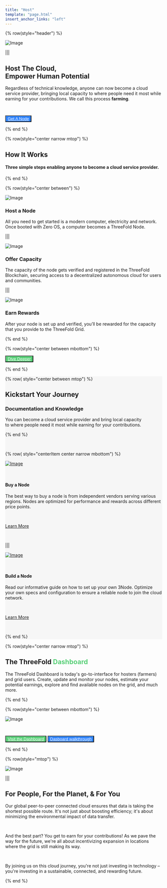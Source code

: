 ```yaml
---
title: "Host"
template: "page.html"
insert_anchor_links: "left"
---
```


<div class="container mx-auto">

<!-- section 1 -->

{% row(style="header") %}

![Image](hero_host3.png#semilarge#mx-auto)

|||

## **Host <span class="blue">The Cloud,</span><br>Empower Human Potential**

Regardless of technical knowledge, anyone can now become a cloud service provider, bringing local capacity to where people need it most while earning for your contributions. We call this process <span class="blue">**farming**</span>.

<br>

<button class="blue_b">[Get A Node](https://manual.grid.tf/documentation/threefold_token/buy_sell_tft/buy_sell_tft.html)</button>

{% end %}





<!-- section 2 -->

{% row(style="center narrow mtop") %}

## How It Works

#### <span class="blue">Three simple steps</span> enabling anyone to become a cloud service provider.

{% end %}

{% row(style="center between") %}

<div class="shadow-md rounded-md my-8">

![Image](host_node.png#mx-auto)

</div>

### **Host a Node**

All you need to get started is a modern computer, electricity and network. Once booted with Zero OS, a computer becomes a ThreeFold Node.

|||

<div class="shadow-md rounded-md my-8">

![Image](offer_capacity.png#mx-auto)

</div>

### **Offer Capacity**

The capacity of the node gets verified and registered in the ThreeFold Blockchain, securing access to a decentralized autonomous cloud for users and communities.

|||

<div class="shadow-md rounded-md my-8">

![Image](earn_rewards.png#mx-auto)

</div>

### **Earn Rewards**

After your node is set up and verified, you’ll be rewarded for the capacity that you provide to the ThreeFold Grid.

{% end %}

{% row(style="center between mbottom") %}

<button class="green">[Dive Deeper](https://www.manual.grid.tf/knowledge_base/technology/grid3_howitworks.html)</button>

{% end %}

</div>



<!-- section 3 -->

<div style="background-color:#F6F6F6">
<div class="container mx-auto">

{% row( style="center between mtop") %}

## **Kickstart Your Journey**

### **<span class="blue"> Documentation and Knowledge</span>**

You can become a cloud service provider and bring local capacity <br> to where people need it most while earning for your contributions.

{% end %}

<br>

{% row( style="centerItem center narrow mbottom") %}

[![Image](get_a_node.png#mx-auto)](https://marketplace.3node.global/)

<br>

<div class="text-left">

#### **Buy a Node**

The best way to buy a node is from independent vendors serving various regions. Nodes are optimized for performance and rewards across different price points.

<br>

<span class="blue pt-4"> [Learn More](https://marketplace.3node.global/)</span>

<br>

<!-- <button class="blue_b">[Get](https://marketplace.3node.global/)</button> -->

</div>

|||

[![Image](build_node.png#mx-auto)](https://www.manual.grid.tf/documentation/farmers/3node_building/3node_building.html)

<br>

<div class="text-left">

#### **Build a Node**

Read our informative guide on how to set up your own 3Node. Optimize your own specs and configuration to ensure a reliable node to join the cloud network.

<br>

<span class="blue pt-4"> [Learn More](https://www.manual.grid.tf/documentation/farmers/3node_building/3node_building.html)</span>

<br>

<!-- <button class="blue_b">[Build](https://www.manual.grid.tf/documentation/farmers/3node_building/3node_building.html)</button> -->

</div>

{% end %}

</div>

</div>






<!-- section 4 -->
<div class="container mx-auto">

{% row(style="center narrow mtop") %}

## **The ThreeFold <span class="green_text">Dashboard</span>**

The ThreeFold Dashboard is today's <span class="blue">go-to-interface</span> for hosters (farmers) and grid users. Create, update and monitor your nodes, estimate your potential earnings, explore and find available nodes on the grid, and much more.

{% end %}

{% row(style="center between mbottom") %}

![Image](tf_dashboard.png#mx-auto)

<br>

<button class="green">[Visit the Dashboard](https://dashboard.grid.tf/)</button>
<button class="blue_b">[Dasboard walkthrough](https://dashboard.grid.tf/)</button>

{% end %}

<!-- section 5 -->

{% row(style="mtop") %}

![Image](people_planet_you.png#mx-auto)

|||

## **For <span class="blue">People</span>, For the <span class="blue">Planet</span>, & For <span class="blue">You</span>**

Our global peer-to-peer connected cloud ensures that data is taking the shortest possible route.  It's not just about boosting efficiency; it's about minimizing the environmental impact of data transfer.

<br>

And the best part? You get to earn for your contributions! As we pave the way for the future, we're all about incentivizing expansion in locations where the grid is still making its way.

<br>

By joining us on this cloud journey, you're not just investing in technology – you're investing in a sustainable, connected, and rewarding future.

{% end %}

</div>



<style>

.green{
    background-color:#58CF77 !important;
    color: #fff !important;
}

.green:hover {
  background-color:#7ad993 !important;
}
.green a{
     color: #fff !important;
}
 
.green:hover {
  background-color:#7ad993 !important;
}

.green_text{
  color: #58CF77 ;
}

.blue_b{

    background-color:#2E83FF !important;
    color: #fff !important;

}
.blue_b a{
     color: #fff !important;
  }

.blue_b:hover {
  background-color:#5596f5 !important;
}
 
</style>